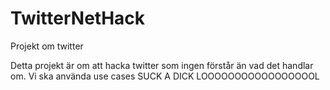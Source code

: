 # TwitterNetHack
Projekt om twitter

Detta projekt är om att hacka twitter som ingen förstår än vad det handlar om. Vi ska använda use cases
SUCK A DICK LOOOOOOOOOOOOOOOOOL

